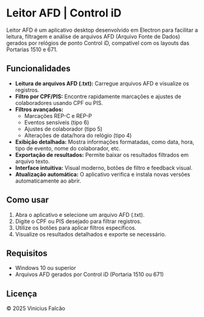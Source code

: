 # Leitor AFD | Control iD

Leitor AFD é um aplicativo desktop desenvolvido em Electron para facilitar a leitura, filtragem e análise de arquivos AFD (Arquivo Fonte de Dados) gerados por relógios de ponto Control iD, compatível com os layouts das Portarias 1510 e 671.

## Funcionalidades

- **Leitura de arquivos AFD (.txt):** Carregue arquivos AFD e visualize os registros.
- **Filtro por CPF/PIS:** Encontre rapidamente marcações e ajustes de colaboradores usando CPF ou PIS.
- **Filtros avançados:**
  - Marcações REP-C e REP-P
  - Eventos sensíveis (tipo 6)
  - Ajustes de colaborador (tipo 5)
  - Alterações de data/hora do relógio (tipo 4)
- **Exibição detalhada:** Mostra informações formatadas, como data, hora, tipo de evento, nome do colaborador, etc.
- **Exportação de resultados:** Permite baixar os resultados filtrados em arquivo texto.
- **Interface intuitiva:** Visual moderno, botões de filtro e feedback visual.
- **Atualização automática:** O aplicativo verifica e instala novas versões automaticamente ao abrir.

## Como usar

1. Abra o aplicativo e selecione um arquivo AFD (.txt).
2. Digite o CPF ou PIS desejado para filtrar registros.
3. Utilize os botões para aplicar filtros específicos.
4. Visualize os resultados detalhados e exporte se necessário.

## Requisitos

- Windows 10 ou superior
- Arquivos AFD gerados por Control iD (Portaria 1510 ou 671)

## Licença

© 2025 Vinicius Falcão
